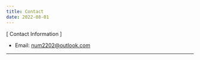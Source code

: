 ```yaml
---
title: Contact
date: 2022-08-01
---
```


[ Contact Information ]

- Email: num2202@outlook.com

---
